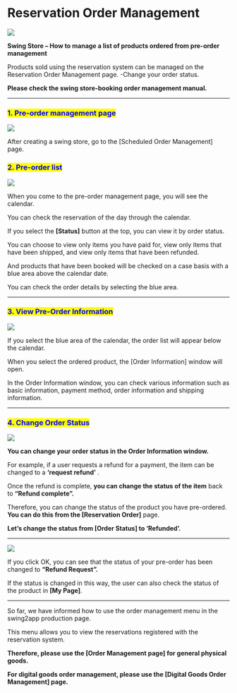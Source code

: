 # Reservation Order Management

![](https://support.swing2app.com/wp-content/uploads/2018/11/shop20.png)

**Swing Store – How to manage a list of products ordered from pre-order management**

Products sold using the reservation system can be managed on the Reservation Order Management page. -Change your order status.

**Please check the swing store-booking order management manual.**

***

### <mark style="color:blue;">**1. Pre-order management page**</mark>

![](https://support.swing2app.com/wp-content/uploads/2018/11/pre-order.png)

After creating a swing store, go to the \[Scheduled Order Management] page.



### <mark style="color:blue;">**2. Pre-order list**</mark>

![](https://support.swing2app.com/wp-content/uploads/2018/11/pre-or1.png)

When you come to the pre-order management page, you will see the calendar.

You can check the reservation of the day through the calendar.

If you select the **\[Status]** button at the top, you can view it by order status.

You can choose to view only items you have paid for, view only items that have been shipped, and view only items that have been refunded.

And products that have been booked will be checked on a case basis with a blue area above the calendar date.

You can check the order details by selecting the blue area.

***

### <mark style="color:blue;">**3. View Pre-Order Information**</mark>

![](https://support.swing2app.com/wp-content/uploads/2018/11/res3.png)

If you select the blue area of ​​the calendar, the order list will appear below the calendar.

When you select the ordered product, the \[Order Information] window will open.

In the Order Information window, you can check various information such as basic information, payment method, order information and shipping information.

***

### <mark style="color:blue;">**4. Change Order Status**</mark>

![](https://support.swing2app.com/wp-content/uploads/2018/11/res1.png)

**You can change your order status in the Order Information window.**

For example, if a user requests a refund for a payment, the item can be changed to a  **‘request refund’** .

Once the refund is complete, **you can change the status of the item** back to **“Refund complete”.**

Therefore, you can change the status of the product you have pre-ordered. **You can do this from the \[Reservation Order]** page.

**Let’s change the status from \[Order Status] to ‘Refunded’.**

****

![](https://support.swing2app.com/wp-content/uploads/2018/11/res2.png)

If you click OK, you can see that the status of your pre-order has been changed to **“Refund Request”.**

If the status is changed in this way, the user can also check the status of the product in **\[My Page]**.

***

So far, we have informed how to use the order management menu in the swing2app production page.

This menu allows you to view the reservations registered with the reservation system.

**Therefore, please use the \[Order Management page] for general physical goods.**

**For digital goods order management, please use the \[Digital Goods Order Management] page.**
